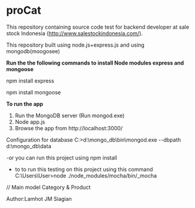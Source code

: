 # proCat
This repository containing source code test for backend developer at sale stock Indonesia (http://www.salestockindonesia.com/).

This repository built using node.js+express.js and using mongodb(moogosee)

<b>Run the the following commands to install Node modules express and mongoose</b>

npm install express

npm install mongoose

<b>To run the app</b>
<ol>
<li>Run the MongoDB server (Run mongod.exe)</li>
<li>Node app.js</li>
<li>Browse the app from http://localhost:3000/ </li>
</ol>

Configuration for database C:\>d:\mongo_db\bin\mongod.exe --dbpath d:\mongo_db\data

-or you can run this project using npm install
- to to run this testing on this project using this command 
C:\Users\User>node ./node_modules/mocha/bin/_mocha

// Main model Category & Product

Author:Lamhot JM Siagian





